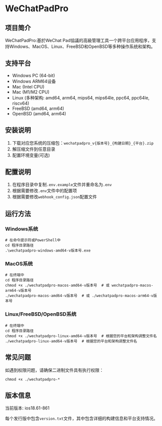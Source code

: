 # WeChatPadPro

## 项目简介
WeChatPadPro:基於WeChat Pad協議的高級管理工具一个跨平台应用程序，支持Windows、MacOS、Linux、FreeBSD和OpenBSD等多种操作系统和架构。

## 支持平台
- Windows PC (64-bit)
- Windows ARM64设备
- Mac (Intel CPU)
- Mac (M1/M2 CPU)
- Linux (多种架构: amd64, arm64, mips64, mips64le, ppc64, ppc64le, riscv64)
- FreeBSD (amd64, arm64)
- OpenBSD (amd64, arm64)

## 安装说明

1. 下载对应您系统的压缩包：`wechatpadpro_v{版本号}_{构建日期}_{平台}.zip`
2. 解压缩文件到任意目录
3. 配置环境变量(可选)

## 配置说明

1. 在程序目录中复制`.env.example`文件并重命名为`.env`
2. 根据需要修改`.env`文件中的配置项
3. 根据需要修改`webhook_config.json`配置文件

## 运行方法

### Windows系统
```
# 在命令提示符或PowerShell中
cd 程序目录路径
.\wechatpadpro-windows-amd64-v版本号.exe
```

### MacOS系统
```
# 在终端中
cd 程序目录路径
chmod +x ./wechatpadpro-macos-amd64-v版本号  # 或 wechatpadpro-macos-arm64-v版本号
./wechatpadpro-macos-amd64-v版本号  # 或 ./wechatpadpro-macos-arm64-v版本号
```

### Linux/FreeBSD/OpenBSD系统
```
# 在终端中
cd 程序目录路径
chmod +x ./wechatpadpro-linux-amd64-v版本号  # 根据您的平台和架构调整文件名
./wechatpadpro-linux-amd64-v版本号  # 根据您的平台和架构调整文件名
```

## 常见问题

如遇到权限问题，请确保二进制文件具有执行权限：
```
chmod +x ./wechatpadpro-*
```

## 版本信息

当前版本: ios18.61-861

每个发行版中包含`version.txt`文件，其中包含详细的构建信息和平台支持情况。 